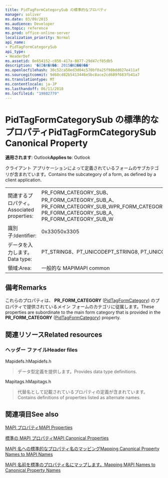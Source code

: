 ```yaml
---
title: PidTagFormCategorySub の標準的なプロパティ
manager: soliver
ms.date: 03/09/2015
ms.audience: Developer
ms.topic: reference
ms.prod: office-online-server
localization_priority: Normal
api_name:
- PidTagFormCategorySub
api_type:
- HeaderDef
ms.assetid: 0e654152-c850-417a-8877-29d47cf85db5
description: '�ŏI�X�V��: 2015�N3��9��'
ms.openlocfilehash: 30c52ca50ed3d04c570bf0a25f98bdd027e411af
ms.sourcegitcommit: 9d60cd82b5413446e5bc8ace2cd689f683fb41a7
ms.translationtype: MT
ms.contentlocale: ja-JP
ms.lasthandoff: 06/11/2018
ms.locfileid: "19802779"
---
```

# <a name="pidtagformcategorysub-canonical-property"></a><span data-ttu-id="637a3-103">PidTagFormCategorySub の標準的なプロパティ</span><span class="sxs-lookup"><span data-stu-id="637a3-103">PidTagFormCategorySub Canonical Property</span></span>

  
  
<span data-ttu-id="637a3-104">**適用されます**: Outlook</span><span class="sxs-lookup"><span data-stu-id="637a3-104">**Applies to**: Outlook</span></span> 
  
<span data-ttu-id="637a3-105">クライアント アプリケーションによって定義されているフォームのサブカテゴリが含まれています。</span><span class="sxs-lookup"><span data-stu-id="637a3-105">Contains the subcategory of a form, as defined by a client application.</span></span> 
  
|||
|:-----|:-----|
|<span data-ttu-id="637a3-106">関連するプロパティ。</span><span class="sxs-lookup"><span data-stu-id="637a3-106">Associated properties:</span></span>  <br/> |<span data-ttu-id="637a3-107">PR_FORM_CATEGORY_SUB、PR_FORM_CATEGORY_SUB_A、PR_FORM_CATEGORY_SUB_W</span><span class="sxs-lookup"><span data-stu-id="637a3-107">PR_FORM_CATEGORY_SUB, PR_FORM_CATEGORY_SUB_A, PR_FORM_CATEGORY_SUB_W</span></span>  <br/> |
|<span data-ttu-id="637a3-108">識別子:</span><span class="sxs-lookup"><span data-stu-id="637a3-108">Identifier:</span></span>  <br/> |<span data-ttu-id="637a3-109">0x3305</span><span class="sxs-lookup"><span data-stu-id="637a3-109">0x3305</span></span>  <br/> |
|<span data-ttu-id="637a3-110">データを入力します。</span><span class="sxs-lookup"><span data-stu-id="637a3-110">Data type:</span></span>  <br/> |<span data-ttu-id="637a3-111">PT_STRING8、PT_UNICODE</span><span class="sxs-lookup"><span data-stu-id="637a3-111">PT_STRING8, PT_UNICODE</span></span>  <br/> |
|<span data-ttu-id="637a3-112">領域:</span><span class="sxs-lookup"><span data-stu-id="637a3-112">Area:</span></span>  <br/> |<span data-ttu-id="637a3-113">一般的な MAPI</span><span class="sxs-lookup"><span data-stu-id="637a3-113">MAPI common</span></span>  <br/> |
   
## <a name="remarks"></a><span data-ttu-id="637a3-114">備考</span><span class="sxs-lookup"><span data-stu-id="637a3-114">Remarks</span></span>

<span data-ttu-id="637a3-115">これらのプロパティは、 **PR_FORM_CATEGORY** ([PidTagFormCategory](pidtagformcategory-canonical-property.md)) のプロパティで提供されているメイン フォームのカテゴリに従属します。</span><span class="sxs-lookup"><span data-stu-id="637a3-115">These properties are subordinate to the main form category that is provided in the **PR_FORM_CATEGORY** ([PidTagFormCategory](pidtagformcategory-canonical-property.md)) property.</span></span> 
  
## <a name="related-resources"></a><span data-ttu-id="637a3-116">関連リソース</span><span class="sxs-lookup"><span data-stu-id="637a3-116">Related resources</span></span>

### <a name="header-files"></a><span data-ttu-id="637a3-117">ヘッダー ファイル</span><span class="sxs-lookup"><span data-stu-id="637a3-117">Header files</span></span>

<span data-ttu-id="637a3-118">Mapidefs.h</span><span class="sxs-lookup"><span data-stu-id="637a3-118">Mapidefs.h</span></span>
  
> <span data-ttu-id="637a3-119">データ型定義を提供します。</span><span class="sxs-lookup"><span data-stu-id="637a3-119">Provides data type definitions.</span></span>
    
<span data-ttu-id="637a3-120">Mapitags.h</span><span class="sxs-lookup"><span data-stu-id="637a3-120">Mapitags.h</span></span>
  
> <span data-ttu-id="637a3-121">代替名として記載されているプロパティの定義が含まれています。</span><span class="sxs-lookup"><span data-stu-id="637a3-121">Contains definitions of properties listed as alternate names.</span></span>
    
## <a name="see-also"></a><span data-ttu-id="637a3-122">関連項目</span><span class="sxs-lookup"><span data-stu-id="637a3-122">See also</span></span>



[<span data-ttu-id="637a3-123">MAPI プロパティ</span><span class="sxs-lookup"><span data-stu-id="637a3-123">MAPI Properties</span></span>](mapi-properties.md)
  
[<span data-ttu-id="637a3-124">標準の MAPI プロパティ</span><span class="sxs-lookup"><span data-stu-id="637a3-124">MAPI Canonical Properties</span></span>](mapi-canonical-properties.md)
  
[<span data-ttu-id="637a3-125">MAPI 名への標準的なプロパティ名のマッピング</span><span class="sxs-lookup"><span data-stu-id="637a3-125">Mapping Canonical Property Names to MAPI Names</span></span>](mapping-canonical-property-names-to-mapi-names.md)
  
[<span data-ttu-id="637a3-126">MAPI 名前を標準のプロパティ名にマップします。</span><span class="sxs-lookup"><span data-stu-id="637a3-126">Mapping MAPI Names to Canonical Property Names</span></span>](mapping-mapi-names-to-canonical-property-names.md)

